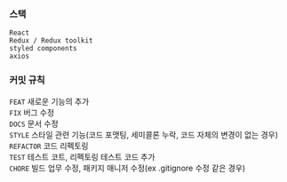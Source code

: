 ### 스택
`React`  
`Redux / Redux toolkit`  
`styled components`  
`axios`

### 커밋 규칙

`FEAT`  새로운 기능의 추가  
`FIX`  버그 수정  
`DOCS`  문서 수정  
`STYLE`  스타일 관련 기능(코드 포맷팅, 세미콜론 누락, 코드 자체의 변경이 없는 경우)  
`REFACTOR`  코드 리펙토링  
`TEST`  테스트 코트, 리펙토링 테스트 코드 추가  
`CHORE`  빌드 업무 수정, 패키지 매니저 수정(ex .gitignore 수정 같은 경우)  
